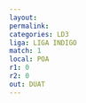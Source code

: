 ```yaml
---
layout: 
permalink: 
categories: LD3
liga: LIGA INDIGO
match: 1
local: POA
r1: 0
r2: 0
out: DUAT
---
```

